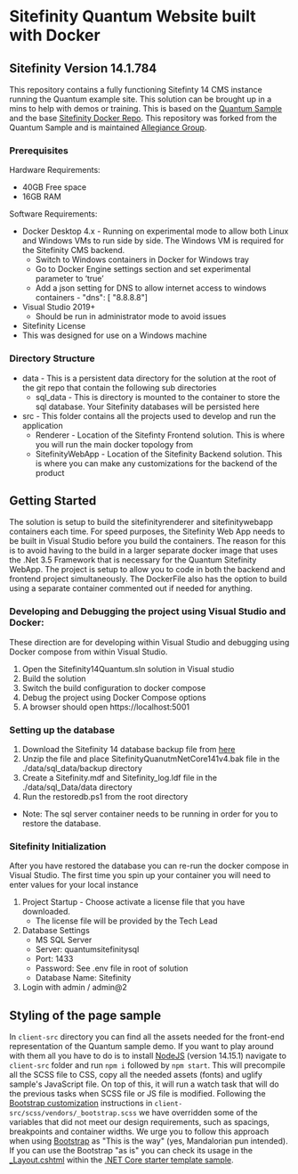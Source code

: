 # Sitefinity Quantum Website built with Docker
## Sitefinity Version 14.1.784
This repository contains a fully functioning Sitefinty 14 CMS instance running the Quantum example site.  This solution can be brought up in a mins to help with demos or training.  This is based on the [Quantum Sample](https://github.com/Sitefinity/Telerik.Sitefinity.Samples.Quantum/#net-core-renderer-setup) and the base [Sitefinity Docker Repo](https://github.com/renjohn/SitefinityDocker).  This repository was forked from the Quantum Sample and is maintained [Allegiance Group](https://www.teamallegiance.com).

### Prerequisites

Hardware Requirements:
* 40GB Free space
* 16GB RAM

Software Requirements:
* Docker Desktop 4.x - Running on experimental mode to allow both Linux and Windows VMs to run side by side.  The Windows VM is required for the Sitefinity CMS backend.  
  * Switch to Windows containers in Docker for Windows tray
  * Go to Docker Engine settings section and set experimental parameter to ‘true’
  * Add a json setting for DNS to allow internet access to windows containers - "dns": [ "8.8.8.8"]
* Visual Studio 2019+
  * Should be run in administrator mode to avoid issues
* Sitefinity License
* This was designed for use on a Windows machine 

### Directory Structure

* data - This is a persistent data directory for the solution at the root of the git repo that contain the following sub directories
  * sql_data - This is directory is mounted to the container to store the sql database.  Your Sitefinity databases will be persisted here
* src - This folder contains all the projects used to develop and run the application
  * Renderer - Location of the Sitefinty Frontend solution.  This is where you will run the main docker topology from
  * SitefinityWebApp - Location of the Sitefinity Backend solution.  This is where you can make any customizations for the backend of the product

## Getting Started

The solution is setup to build the sitefinityrenderer and sitefinitywebapp containers each time.  For speed purposes, the Sitefinity Web App needs to be built in Visual Studio before you build the containers.  The reason for this is to avoid having to the build in a larger separate docker image that uses the .Net 3.5 Framework that is necessary for the Quantum Sitefinity WebApp.  The project is setup to allow you to code in both the backend and frontend project simultaneously. The DockerFile also has the option to build using a separate container commented out if needed for anything.

### Developing and Debugging the project using Visual Studio and Docker:

These direction are for developing within Visual Studio and debugging using Docker compose from within Visual Studio.  
1. Open the Sitefinity14Quantum.sln solution in Visual studio 
2. Build the solution
3. Switch the build configuration to docker compose
4. Debug the project using Docker Compose options  
5. A browser should open https://localhost:5001 

### Setting up the database
1. Download the Sitefinity 14 database backup file from [here](https://sitefinitystore.blob.core.windows.net/files/Telerik.Sitefinity.Samples.Quantum/QuantumDb_V141_NetRenderer.zip)
2. Unzip the file and place SitefinityQuanutmNetCore141v4.bak file in the ./data/sql_data/backup directory
3. Create a Sitefinity.mdf and Sitefinity_log.ldf file in the ./data/sql_Data/data directory
4. Run the restoredb.ps1 from the root directory
  * Note:  The sql server container needs to be running in order for you to restore the database.

### Sitefinity Initialization

After you have restored the database you can re-run the docker compose in Visual Studio.  The first time you spin up your container you will need to enter values for your local instance
1. Project Startup - Choose activate a license file that you have downloaded.
    * The license file will be provided by the Tech Lead
2. Database Settings
    * MS SQL Server
    * Server:  quantumsitefinitysql
    * Port: 1433
    * Password:  See .env file in root of solution
    * Database Name: Sitefinity
3. Login with admin / admin@2


## Styling of the page sample
In `client-src` directory you can find all the assets needed for the front-end representation of the Quantum sample demo. If you want to play around with them all you have to do is to install [NodeJS](https://nodejs.org/) (version 14.15.1) navigate to `client-src` folder and run `npm i` followed by `npm start`. This will precompile all the SCSS file to CSS, copy all the needed assets (fonts) and uglify sample's JavaScript file. On top of this, it will run a watch task that will do the previous tasks when SCSS file or JS file is modified.
Following the [Bootstrap customization](https://getbootstrap.com/docs/5.0/customize/overview/) instructions in `client-src/scss/vendors/_bootstrap.scss` we have overridden some of the variables that did not meet our design requirements, such as spacings, breakpoints and container widths. We urge you to follow this approach when using [Bootstrap](https://getbootstrap.com/) as "This is the way" (yes, Mandalorian pun intended). If you can use the Bootstrap "as is" you can check its usage in the [_Layout.cshtml](https://github.com/Sitefinity/sitefinity-aspnetcore-mvc-samples/blob/gebov/samples-for-13.2/src/starter-template/Views/Shared/_Layout.cshtml#L14) within the [.NET Core starter template sample](https://github.com/Sitefinity/sitefinity-aspnetcore-mvc-samples/tree/gebov/samples-for-13.2/src/starter-template).